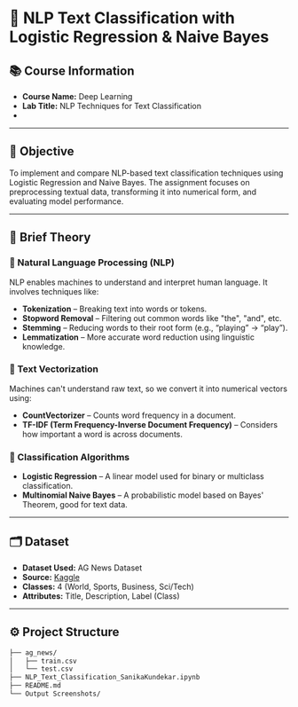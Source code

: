 # 📝 NLP Text Classification with Logistic Regression & Naive Bayes

## 📚 Course Information

- **Course Name:** Deep Learning  
- **Lab Title:** NLP Techniques for Text Classification
- 
---

## 🎯 Objective

To implement and compare NLP-based text classification techniques using Logistic Regression and Naive Bayes. The assignment focuses on preprocessing textual data, transforming it into numerical form, and evaluating model performance.

---

## 📖 Brief Theory

### 🔹 Natural Language Processing (NLP)
NLP enables machines to understand and interpret human language. It involves techniques like:
- **Tokenization** – Breaking text into words or tokens.
- **Stopword Removal** – Filtering out common words like "the", "and", etc.
- **Stemming** – Reducing words to their root form (e.g., “playing” → “play”).
- **Lemmatization** – More accurate word reduction using linguistic knowledge.

### 🔹 Text Vectorization
Machines can't understand raw text, so we convert it into numerical vectors using:
- **CountVectorizer** – Counts word frequency in a document.
- **TF-IDF (Term Frequency-Inverse Document Frequency)** – Considers how important a word is across documents.

### 🔹 Classification Algorithms
- **Logistic Regression** – A linear model used for binary or multiclass classification.
- **Multinomial Naive Bayes** – A probabilistic model based on Bayes' Theorem, good for text data.

---

## 🗂 Dataset

- **Dataset Used:** AG News Dataset  
- **Source:** [Kaggle](https://www.kaggle.com/datasets/amananandrai/ag-news-classification-dataset)  
- **Classes:** 4 (World, Sports, Business, Sci/Tech)  
- **Attributes:** Title, Description, Label (Class)  

---

## ⚙️ Project Structure

```bash
├── ag_news/
│   ├── train.csv
│   └── test.csv
├── NLP_Text_Classification_SanikaKundekar.ipynb
├── README.md
└── Output Screenshots/

